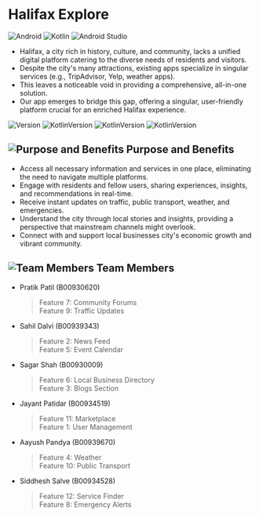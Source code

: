 # Halifax Explore
![Android](https://img.shields.io/badge/Android-34a853?style=for-the-badge&logo=android&logoColor=white)
![Kotlin](https://img.shields.io/badge/kotlin-%237F52FF.svg?style=for-the-badge&logo=kotlin&logoColor=white)
![Android Studio](https://img.shields.io/badge/android%20studio-346ac1?style=for-the-badge&logo=android%20studio&logoColor=white)

- Halifax, a city rich in history, culture, and community, lacks a unified digital platform catering to the diverse needs of residents and visitors.
- Despite the city's many attractions, existing apps specialize in singular services (e.g., TripAdvisor, Yelp, weather apps).
- This leaves a noticeable void in providing a comprehensive, all-in-one solution.
- Our app emerges to bridge this gap, offering a singular, user-friendly platform crucial for an enriched Halifax experience.

![Version](https://img.shields.io/badge/version-0.1.0-80b918)
![KotlinVersion](https://img.shields.io/badge/kotlin-v1.9-0077b6)
![KotlinVersion](https://img.shields.io/badge/compileSdk-34-f9844a)
![KotlinVersion](https://img.shields.io/badge/targetSdk-33-a4133c)

## ![Purpose and Benefits](https://api.iconify.design/game-icons/profit.svg?height=28&color=%23ba3329) Purpose and Benefits
- Access all necessary information and services in one place, eliminating the need to navigate multiple platforms.
- Engage with residents and fellow users, sharing experiences, insights, and recommendations in real-time.
- Receive instant updates on traffic, public transport, weather, and emergencies.
- Understand the city through local stories and insights, providing a perspective that mainstream channels might overlook.
- Connect with and support local businesses city's economic growth and vibrant community.


## ![Team Members](https://api.iconify.design/ion/people-sharp.svg?height=28&color=%23ba3329) Team Members

- Pratik Patil (B00930620)
  > Feature 7: Community Forums <br/>
  > Feature 9: Traffic Updates

- Sahil Dalvi (B00939343)
  > Feature 2: News Feed <br/>
  > Feature 5: Event Calendar

- Sagar Shah (B00930009)
  > Feature 6: Local Business Directory <br/>
  > Feature 3: Blogs Section

- Jayant Patidar (B00934519)
  > Feature 11: Marketplace <br/>
  > Feature 1: User Management

- Aayush Pandya (B00939670)
  > Feature 4: Weather <br/>
  > Feature 10: Public Transport

- Siddhesh Salve (B00934528)
  > Feature 12: Service Finder <br/>
  > Feature 8: Emergency Alerts

